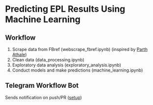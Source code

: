 # Predicting EPL Results Using Machine Learning
## Workflow
1. Scrape data from FBref (webscrape_fbref.ipynb) (inspired by [Parth Athale](https://github.com/parth1902/Scrape-FBref-data))
2. Clean data (data_processing.ipynb)
3. Exploratory data analysis (exploratory_analysis.ipynb)
4. Conduct models and make predictions (machine_learning.ipynb)

## Telegram Workflow Bot
Sends notification on push/PR ([setup](https://cyaninfinite.com/getting-updates-from-github-via-telegram-bot/))
